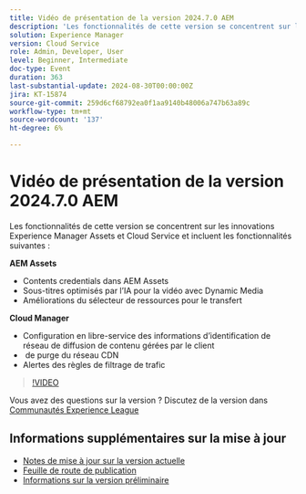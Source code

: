 ```yaml
---
title: Vidéo de présentation de la version 2024.7.0 AEM
description: 'Les fonctionnalités de cette version se concentrent sur les innovations Experience Manager Assets et Cloud Service et incluent les éléments suivants : AEM Assets:Content Credentials dans AEM Assets ​ sous-titres optimisés par l’IA pour la vidéo avec Dynamic Media ​ Sélecteur de ressources améliorations pour le transfert de Cloud Manager : configuration en libre-service des informations d’identification CDN gérées par le client  Purge du réseau CDN Règles de filtrage du trafic Alertes'
solution: Experience Manager
version: Cloud Service
role: Admin, Developer, User
level: Beginner, Intermediate
doc-type: Event
duration: 363
last-substantial-update: 2024-08-30T00:00:00Z
jira: KT-15874
source-git-commit: 259d6cf68792ea0f1aa9140b48006a747b63a89c
workflow-type: tm+mt
source-wordcount: '137'
ht-degree: 6%

---
```


# Vidéo de présentation de la version 2024.7.0 AEM

Les fonctionnalités de cette version se concentrent sur les innovations Experience Manager Assets et Cloud Service et incluent les fonctionnalités suivantes :

**AEM Assets**

* Contents credentials dans AEM Assets &#x200B;
* Sous-titres optimisés par l’IA pour la vidéo avec Dynamic Media &#x200B;
* Améliorations du sélecteur de ressources pour le transfert &#x200B;

**Cloud Manager**

* Configuration en libre-service des informations d’identification de réseau de diffusion de contenu gérées par le client &#x200B;
* &#x200B; de purge du réseau CDN
* Alertes des règles de filtrage de trafic &#x200B;

>[!VIDEO](https://video.tv.adobe.com/v/3431707/?learn=on)


Vous avez des questions sur la version ?  Discutez de la version dans [Communautés Experience League](https://adobe.ly/44Ofo8H)

## Informations supplémentaires sur la mise à jour

* [Notes de mise à jour sur la version actuelle](https://experienceleague.adobe.com/docs/experience-manager-cloud-service/content/release-notes/home.html?lang=fr)
* [Feuille de route de publication](https://experienceleague.adobe.com/docs/experience-manager-release-information/aem-release-updates/update-releases-roadmap.html?lang=fr)
* [Informations sur la version préliminaire](https://experienceleague.adobe.com/docs/experience-manager-cloud-service/content/release-notes/prerelease.html)
